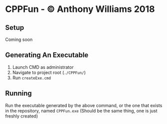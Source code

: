 # CPPFun - © Anthony Williams 2018

## Setup

Coming soon

## Generating An Executable

1. Launch CMD as administrator
2. Navigate to project root (`./CPPFun/`)
3. Run `createExe.cmd`

## Running

Run the executable generated by the above command, or the one that exists in the repository, named `CPPFun.exe` (Should be the same thing, one is just freshly created)
